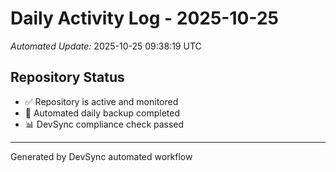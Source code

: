 # Daily Activity Log - 2025-10-25

*Automated Update:* 2025-10-25 09:38:19 UTC

## Repository Status
- ✅ Repository is active and monitored
- 🔄 Automated daily backup completed
- 📊 DevSync compliance check passed

---
Generated by DevSync automated workflow
